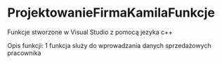 # ProjektowanieFirmaKamilaFunkcje
Funkcje stworzone w Visual Studio z pomocą jezyka c++

Opis funkcji:
1 funkcja sluży do wprowadzania danych sprzedażowych pracownika

